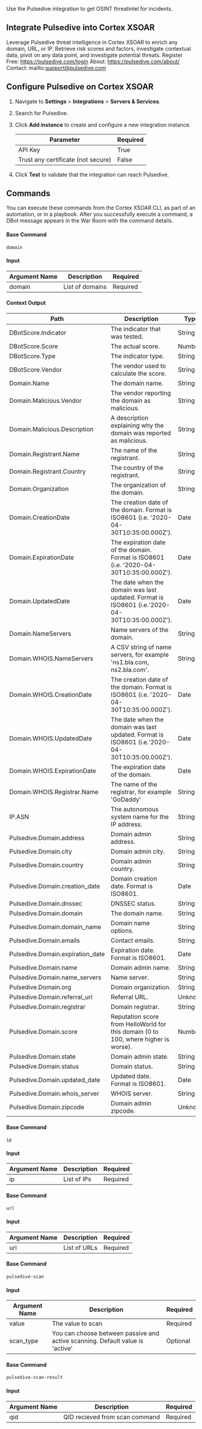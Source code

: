 Use the Pulsedive integration to get OSINT threatintel for incidents.

## Integrate Pulsedive into Cortex XSOAR

Leverage Pulsedive threat intelligence in Cortex XSOAR to enrich any domain, URL, or IP. Retrieve risk scores and factors, investigate contextual data, pivot on any data point, and investigate potential threats.
Register Free: https://pulsedive.com/login
About: https://pulsedive.com/about/
Contact: mailto:support@pulsedive.com

## Configure Pulsedive on Cortex XSOAR

1. Navigate to **Settings** > **Integrations** > **Servers & Services**.
2. Search for Pulsedive.
3. Click **Add instance** to create and configure a new integration instance.

    | **Parameter** | **Required** |
    | --- | --- |
    | API Key | True |
    | Trust any certificate (not secure) | False |


4. Click **Test** to validate that the integration can reach Pulsedive.
## Commands
You can execute these commands from the Cortex XSOAR CLI, as part of an automation, or in a playbook.
After you successfully execute a command, a DBot message appears in the War Room with the command details.

#### Base Command

`domain`
#### Input

| **Argument Name** | **Description** | **Required** |
| --- | --- | --- |
| domain | List of domains | Required | 

#### Context Output

| **Path** | **Description** | **Type** |
| --- | --- | --- |
| DBotScore.Indicator | The indicator that was tested. | String |
| DBotScore.Score| The actual score.| Number
| DBotScore.Type| The indicator type.| String
| DBotScore.Vendor| The vendor used to calculate the score.| String
| Domain.Name| The domain name.| String
| Domain.Malicious.Vendor| The vendor reporting the domain as malicious.| String
| Domain.Malicious.Description| A description explaining why the domain was reported as malicious.| String
| Domain.Registrant.Name| The name of the registrant.| String
| Domain.Registrant.Country| The country of the registrant.| String
| Domain.Organization| The organization of the domain.| String
| Domain.CreationDate| The creation date of the domain. Format is ISO8601 (i.e. '2020-04-30T10:35:00.000Z').| Date
| Domain.ExpirationDate| The expiration date of the domain. Format is ISO8601 (i.e. '2020-04-30T10:35:00.000Z').| Date
| Domain.UpdatedDate| The date when the domain was last updated. Format is ISO8601 (i.e.'2020-04-30T10:35:00.000Z').| Date
| Domain.NameServers| Name servers of the domain.| String
| Domain.WHOIS.NameServers| A CSV string of name servers, for example 'ns1.bla.com, ns2.bla.com'.| String
| Domain.WHOIS.CreationDate| The creation date of the domain. Format is ISO8601 (i.e. '2020-04-30T10:35:00.000Z').| Date
| Domain.WHOIS.UpdatedDate| The date when the domain was last updated. Format is ISO8601 (i.e.'2020-04-30T10:35:00.000Z').| Date
| Domain.WHOIS.ExpirationDate| The expiration date of the domain.| Date
| Domain.WHOIS.Registrar.Name| The name of the registrar, for example 'GoDaddy'| String
| IP.ASN | The autonomous system name for the IP address.| String
| Pulsedive.Domain.address| Domain admin address.| String
| Pulsedive.Domain.city| Domain admin city.| String
| Pulsedive.Domain.country| Domain admin country.| String
| Pulsedive.Domain.creation_date| Domain creation date. Format is ISO8601.| Date
| Pulsedive.Domain.dnssec| DNSSEC status.| String
| Pulsedive.Domain.domain| The domain name.| String
| Pulsedive.Domain.domain_name| Domain name options.| String
| Pulsedive.Domain.emails| Contact emails.| String
| Pulsedive.Domain.expiration_date| Expiration date. Format is ISO8601.| Date
| Pulsedive.Domain.name| Domain admin name.| String
| Pulsedive.Domain.name_servers| Name server.| String
| Pulsedive.Domain.org| Domain organization.| String
| Pulsedive.Domain.referral_url| Referral URL.| Unknown
| Pulsedive.Domain.registrar| Domain registrar.| String
| Pulsedive.Domain.score| Reputation score from HelloWorld for this domain (0 to 100, where        higher is worse).| Number
| Pulsedive.Domain.state| Domain admin state.| String
| Pulsedive.Domain.status| Domain status.| String
| Pulsedive.Domain.updated_date| Updated date. Format is ISO8601.| Date
| Pulsedive.Domain.whois_server| WHOIS server.| String
| Pulsedive.Domain.zipcode| Domain admin zipcode.| Unknown

#### Base Command

`ip`
#### Input

| **Argument Name** | **Description** | **Required** |
| --- | --- | --- |
| ip | List of IPs | Required | 

#### Base Command

`url`
#### Input

| **Argument Name** | **Description** | **Required** |
| --- | --- | --- |
| url | List of URLs | Required | 

#### Base Command

`pulsedive-scan`
#### Input

| **Argument Name** | **Description** | **Required** |
| --- | --- | --- |
| value | The value to scan | Required | 
| scan_type | You can choose between passive and active scanning. Default value is 'active' | Optional | 

#### Base Command

`pulsedive-scan-result`
#### Input

| **Argument Name** | **Description** | **Required** |
| --- | --- | --- |
| qid | QID recieved from scan command | Required | 
